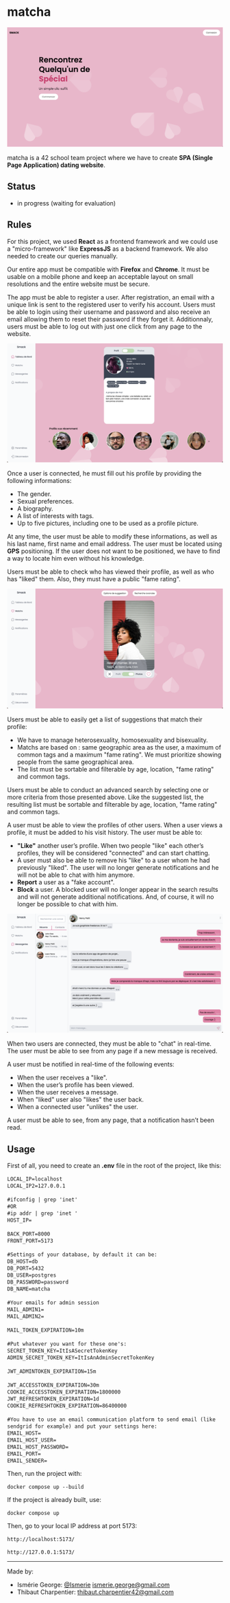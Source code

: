 # matcha

![alt-text](https://github.com/ThibautCharpentier/matcha/blob/main/previews/welcome.png)

matcha is a 42 school team project where we have to create **SPA (Single Page Application) dating website**.

## Status

* in progress (waiting for evaluation)

## Rules

For this project, we used **React** as a frontend framework and we could use a "micro-framework" like **ExpressJS** as a backend framework. We also needed to create our queries manually.

Our entire app must be compatible with **Firefox** and **Chrome**. It must be usable on a mobile phone and keep an acceptable layout on small resolutions and the entire website must be secure.

The app must be able to register a user. After registration, an email with a unique link is sent to the registered user to verify his account.
Users must be able to login using their username and password and also receive an email allowing them to reset their password if they forget it.
Additionnaly, users must be able to log out with just one click from any page to the website.

![alt-text](https://github.com/ThibautCharpentier/matcha/blob/main/previews/profile.png)

Once a user is connected, he must fill out his profile by providing the following informations:

* The gender.
* Sexual preferences.
* A biography.
* A list of interests with tags.
* Up to five pictures, including one to be used as a profile picture.

At any time, the user must be able to modify these informations, as well as his last name, first name and email address.
The user must be located using **GPS** positioning. If the user does not want to be positioned, we have to find a way to locate him even without his knowledge.

Users must be able to check who has viewed their profile, as well as who has "liked" them. Also, they must have a public "fame rating".

![alt-text](https://github.com/ThibautCharpentier/matcha/blob/main/previews/matchs.png)

Users must be able to easily get a list of suggestions that match their profile:

* We have to manage heterosexuality, homosexuality and bisexuality.
* Matchs are based on : same geographic area as the user, a maximum of common tags and a maximum "fame rating". We must prioritize showing people from the same geographical area.
* The list must be sortable and filterable by age, location, "fame rating" and common tags.

Users must be able to conduct an advanced search by selecting one or more criteria from those presented above. Like the suggested list, the resulting list must be sortable and filterable by age, location, "fame rating" and common tags.

A user must be able to view the profiles of other users. When a user views a profile, it must be added to his visit history.
The user must be able to:

* **"Like"** another user’s profile. When two people "like" each other’s profiles, they will be considered "connected" and can start chatting.
* A user must also be able to remove his "like" to a user whom he had previously "liked". The user will no longer generate notifications and he will not be able to chat with him anymore.
* **Report** a user as a "fake account".
* **Block** a user. A blocked user will no longer appear in the search results and will not generate additional notifications. And, of course, it will no longer be possible to chat with him.

![alt-text](https://github.com/ThibautCharpentier/matcha/blob/main/previews/conversations.png)

When two users are connected, they must be able to "chat" in real-time. The user must be able to see from any page if a new message is received.

A user must be notified in real-time of the following events:

* When the user receives a "like".
* When the user’s profile has been viewed.
* When the user receives a message.
* When "liked" user also "likes" the user back.
* When a connected user "unlikes" the user.

A user must be able to see, from any page, that a notification hasn’t been read.

## Usage

First of all, you need to create an **.env** file in the root of the project, like this:
```
LOCAL_IP=localhost
LOCAL_IP2=127.0.0.1

#ifconfig | grep 'inet'
#OR
#ip addr | grep 'inet '
HOST_IP=

BACK_PORT=8000
FRONT_PORT=5173

#Settings of your database, by default it can be:
DB_HOST=db
DB_PORT=5432
DB_USER=postgres
DB_PASSWORD=password
DB_NAME=matcha

#Your emails for admin session
MAIL_ADMIN1=
MAIL_ADMIN2=

MAIL_TOKEN_EXPIRATION=10m

#Put whatever you want for these one's:
SECRET_TOKEN_KEY=ItIsASecretTokenKey
ADMIN_SECRET_TOKEN_KEY=ItIsAnAdminSecretTokenKey

JWT_ADMINTOKEN_EXPIRATION=15m

JWT_ACCESSTOKEN_EXPIRATION=30m
COOKIE_ACCESSTOKEN_EXPIRATION=1800000
JWT_REFRESHTOKEN_EXPIRATION=1d
COOKIE_REFRESHTOKEN_EXPIRATION=86400000

#You have to use an email communication platform to send email (like sendgrid for example) and put your settings here:
EMAIL_HOST=
EMAIL_HOST_USER=
EMAIL_HOST_PASSWORD=
EMAIL_PORT=
EMAIL_SENDER=

```

Then, run the project with:
```
docker compose up --build
```
If the project is already built, use:
```
docker compose up
```

Then, go to your local IP address at port 5173:
```
http://localhost:5173/
```
```
http://127.0.0.1:5173/
```
***
Made by:
* Ismérie George: [@Ismerie](https://github.com/Ismerie) <ismerie.george@gmail.com>
* Thibaut Charpentier: <thibaut.charpentier42@gmail.com>
